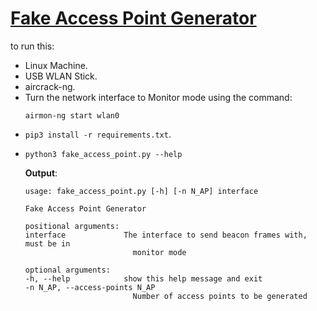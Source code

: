 # [Fake Access Point Generator](https://www.thepythoncode.com/article/create-fake-access-points-scapy)
to run this:
- Linux Machine.
- USB WLAN Stick.
- aircrack-ng.
- Turn the network interface to Monitor mode using the command:
    ```
    airmon-ng start wlan0
    ```
- `pip3 install -r requirements.txt`.
- 
    ```
    python3 fake_access_point.py --help
    ```
    **Output**:
    ```
    usage: fake_access_point.py [-h] [-n N_AP] interface

    Fake Access Point Generator

    positional arguments:
    interface             The interface to send beacon frames with, must be in
                            monitor mode

    optional arguments:
    -h, --help            show this help message and exit
    -n N_AP, --access-points N_AP
                            Number of access points to be generated
    ```